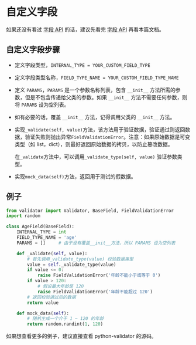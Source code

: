 # 自定义字段

如果还没有看过 [字段 API](fields.md) 的话，建议先看完 [字段 API](fields.md) 再看本篇文档。

## 自定义字段步骤

- 定义字段类型，`INTERNAL_TYPE = YOUR_CUSTOM_FIELD_TYPE`

- 定义字段类型名称，`FIELD_TYPE_NAME = YOUR_CUSTOM_FIELD_TYPE_NAME`

- 定义 `PARAMS`，`PARAMS` 是一个参数名称列表，包含 `__init__` 方法所需的参数，但是不包含传递给父类的参数。如果 `__init__` 方法不需要任何参数，则将 `PARAMS` 设为空列表。

- 如有必要的话，覆盖 `__init__` 方法，记得调用父类的 `__init__` 方法。

- 实现`_validate(self, value)`方法，该方法用于验证数据，验证通过则返回数据，验证失败则抛出异常`FieldValidationError`。注意：如果原始数据是可变类型（如 list，dict），则最好返回原始数据的拷贝，以防止篡改数据。

    在`_validate`方法中，可以调用`_validate_type(self, value)` 验证参数类型。

- 实现`mock_data(self)`方法，返回用于测试的假数据。

## 例子

```python
from validator import Validator, BaseField, FieldValidationError
import random

class AgeField(BaseField):
    INTERNAL_TYPE = int
    FIELD_TYPE_NAME = 'age'
    PARAMS = []     # 由于没有覆盖__init__方法，所以 PARAMS 设为空列表

    def _validate(self, value):
        # 首先调用_validate_type(value) 校验数据类型
        value = self._validate_type(value)
        if value <= 0:
            raise FieldValidationError('年龄不能小于或等于 0')
        if value > 120:
            # 假设最大年龄是 120
            raise FieldValidationError('年龄不能超过 120')
        # 返回校验通过后的数据
        return value

    def mock_data(self):
        # 随机生成一个介于 1 ~ 120 的年龄
        return random.randint(1, 120)
```

如果想查看更多的例子，建议直接查看 python-validator 的源码。
